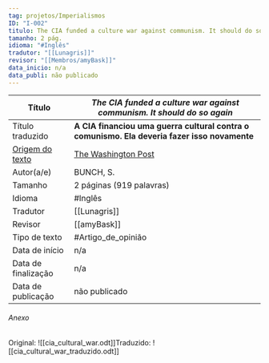 ```yaml
---
tag: projetos/Imperialismos
ID: "I-002"
titulo: The CIA funded a culture war against communism. It should do so again
tamanho: 2 pág.
idioma: "#Inglês" 
tradutor: "[[Lunagris]]"
revisor: "[[Membros/amyBask]]"
data_inicio: n/a
data_publi: não publicado 
---
```

|Título|_**The CIA funded a culture war against communism. It should do so again**_|
| -------------------------------------------------------------- | ------------------------------------------------------------------ |
| Título traduzido|**A CIA financiou uma guerra cultural contra o comunismo. Ela deveria fazer isso novamente**|
| [Origem do texto](https://www.washingtonpost.com/news/act-four/wp/2018/08/22/the-cia-funded-a-culture-war-against-communism-it-should-do-so-again/)|[The Washington Post](https://www.washingtonpost.com/news/act-four/wp/2018/08/22/the-cia-funded-a-culture-war-against-communism-it-should-do-so-again/)|
| Autor(a/e)  |BUNCH, S.|
| Tamanho                                                        |2 páginas (919 palavras)|
| Idioma                                                         | #Inglês |
| Tradutor                                                       |[[Lunagris]]|
| Revisor                                                        |[[amyBask]]|
| Tipo de texto                                                  | #Artigo_de_opinião|
| Data de início                                                 |n/a|
| Data de finalização                                            |n/a|
| Data de publicação |não publicado|

###### Anexo
Original: ![[cia_cultural_war.odt]]Traduzido: ![[cia_cultural_war_traduzido.odt]]